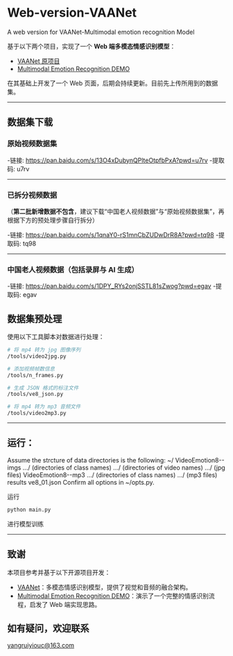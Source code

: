 # Web-version-VAANet
A web version for VAANet-Multimodal emotion recognition Model

基于以下两个项目，实现了一个 **Web 端多模态情感识别模型**：

- [VAANet 原项目](https://github.com/maysonma/VAANet)  
- [Multimodal Emotion Recognition DEMO](https://github.com/Robin-WZQ/multimodal-emotion-recognition-DEMO)

在其基础上开发了一个 Web 页面，后期会持续更新。目前先上传所用到的数据集。


---

## 数据集下载

### 原始视频数据集

-链接: https://pan.baidu.com/s/13O4xDubynQPlteOtpfbPxA?pwd=u7rv
-提取码: u7rv 

---

### 已拆分视频数据  
（**第二批新增数据不包含**，建议下载“中国老人视频数据”与“原始视频数据集”，再根据下方的预处理步骤自行拆分）

-链接: https://pan.baidu.com/s/1qnaY0-rS1mnCbZUDwDrR8A?pwd=tq98
-提取码: tq98 

---

### 中国老人视频数据（包括录屏与 AI 生成）

-链接: https://pan.baidu.com/s/1DPY_RYs2onjSSTL81sZwog?pwd=egav
-提取码: egav 

## 数据集预处理

使用以下工具脚本对数据进行处理：

```bash
# 将 mp4 转为 jpg 图像序列
/tools/video2jpg.py

# 添加视频帧数信息
/tools/n_frames.py

# 生成 JSON 格式的标注文件
/tools/ve8_json.py

# 将 mp4 转为 mp3 音频文件
/tools/video2mp3.py
```

---

## 运行：
Assume the strcture of data directories is the following:
~/
  VideoEmotion8--imgs
    .../ (directories of class names)
      .../ (directories of video names)
        .../ (jpg files)
  VideoEmotion8--mp3
    .../ (directories of class names)
      .../ (mp3 files)
  results
  ve8_01.json
Confirm all options in ~/opts.py.

运行
```bash
python main.py
```
进行模型训练

---

## 致谢

本项目参考并基于以下开源项目开发：

- [VAANet](https://github.com/maysonma/VAANet)：多模态情感识别模型，提供了视觉和音频的融合架构。
- [Multimodal Emotion Recognition DEMO](https://github.com/Robin-WZQ/multimodal-emotion-recognition-DEMO)：演示了一个完整的情感识别流程，启发了 Web 端实现思路。

## 如有疑问，欢迎联系
yangruiyiouc@163.com
